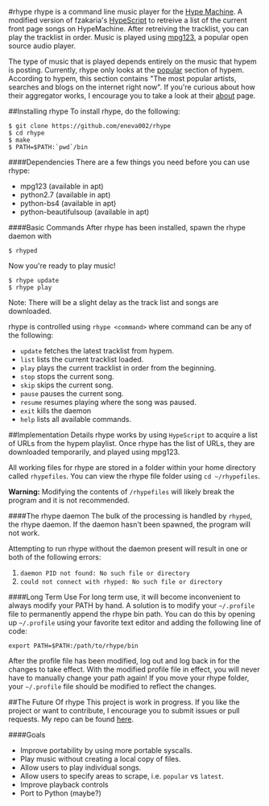 #rhype
rhype is a command line music player for the [Hype Machine](http://hypem.com/).
A modified version of fzakaria's [HypeScript](https://github.com/fzakaria/HypeScript) to retreive a list of the current front page songs on HypeMachine.
After retreiving the tracklist, you can play the tracklist in order.
Music is played using [mpg123](http://www.mpg123.de/), a popular open source audio player.

The type of music that is played depends entirely on the music that hypem is posting.
Currently, rhype only looks at the [popular](http://hypem.com/popular) section of hypem.
According to hypem, this section contains "The most popular artists, searches and blogs on the internet right now".
If you're curious about how their aggregator works, I encourage you to take a look at their [about](http://hypem.com/about) page.

##Installing rhype
To install rhype, do the following:

```
$ git clone https://github.com/eneva002/rhype
$ cd rhype
$ make
$ PATH=$PATH:`pwd`/bin
```

####Dependencies
There are a few things you need before you can use rhype:

  * mpg123 (available in apt)
  * python2.7 (available in apt)
  * python-bs4 (available in apt)
  * python-beautifulsoup (available in apt)

####Basic Commands
After rhype has been installed, spawn the rhype daemon with

```
$ rhyped
```

Now you're ready to play music!

```
$ rhype update
$ rhype play
```

Note: There will be a slight delay as the track list and songs are downloaded.

rhype is controlled using  `rhype <command>` where command can be any of the following:

  * `update` fetches the latest tracklist from hypem.
  * `list` lists the current tracklist loaded.
  * `play` plays the current tracklist in order from the beginning.
  * `stop` stops the current song.
  * `skip` skips the current song.
  * `pause` pauses the current song. 
  * `resume` resumes playing where the song was paused.
  * `exit` kills the daemon
  * `help` lists all available commands.

##Implementation Details
rhype works by using `HypeScript` to acquire a list of URLs from the hypem playlist.
Once rhype has the list of URLs, they are downloaded temporarily, and played using mpg123.

All working files for rhype are stored in a folder within your home directory called `rhypefiles`.
You can view the rhype file folder using `cd ~/rhypefiles`.

**Warning:** Modifying the contents of `/rhypefiles` will likely break the program and it is not recommended.

####The rhype daemon
The bulk of the processing is handled by `rhyped`, the rhype daemon.
If the daemon hasn't been spawned, the program will not work.

Attempting to run rhype without the daemon present will result in one or both of the following errors: 

  1. `daemon PID not found: No such file or directory`
  2. `could not connect with rhyped: No such file or directory`

####Long Term Use
For long term use, it will become inconvenient to always modify your PATH by hand.
A solution is to modify your `~/.profile` file to permanently append the rhype bin path.
You can do this by opening up `~/.profile` using your favorite text editor and adding the following line of code:

```
export PATH=$PATH:/path/to/rhype/bin
```

After the profile file has been modified, log out and log back in for the changes to take effect.
With the modified profile file in effect, you will never have to manually change your path again!
If you move your rhype folder, your `~/.profile` file should be modified to reflect the changes.

##The Future Of rhype
This project is work in progress.
If you like the project or want to contribute, I encourage you to submit issues or pull requests.
My repo can be found [here](https://github.com/eneva002/rhype).

####Goals

  * Improve portability by using more portable syscalls.
  * Play music without creating a local copy of files.
  * Allow users to play individual songs.
  * Allow users to specify areas to scrape, i.e. `popular` vs `latest`.
  * Improve playback controls
  * Port to Python (maybe?)



